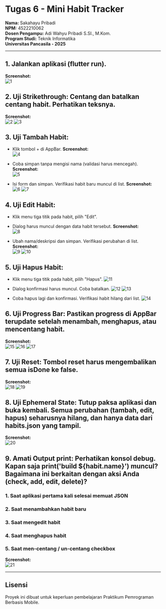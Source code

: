 # Tugas 6 - Mini Habit Tracker

**Nama:** Sakahayu Pribadi  
**NPM:** 4522210062  
**Dosen Pengampu:** Adi Wahyu Pribadi S.SI., M.Kom.  
**Program Studi:** Teknik Informatika  
**Universitas Pancasila - 2025**

---

## 1. Jalankan aplikasi (flutter run).

**Screenshot:** \
![1](screenshots/1.png)

## 2. Uji Strikethrough: Centang dan batalkan centang habit. Perhatikan teksnya.

**Screenshot:** \
![2](screenshots/2.png)
![3](screenshots/3.png)

## 3. Uji Tambah Habit:

- Klik tombol + di AppBar.
  **Screenshot:** \
  ![4](screenshots/4.png)

- Coba simpan tanpa mengisi nama (validasi harus mencegah).
  **Screenshot:** \
  ![5](screenshots/5.png)

- Isi form dan simpan. Verifikasi habit baru muncul di list.
  **Screenshot:** \
  ![6](screenshots/6.png)
  ![7](screenshots/7.png)

## 4. Uji Edit Habit:

- Klik menu tiga titik pada habit, pilih "Edit".
- Dialog harus muncul dengan data habit tersebut.
  **Screenshot:** \
  ![8](screenshots/8.png)

- Ubah nama/deskripsi dan simpan. Verifikasi perubahan di list.
  **Screenshot:** \
  ![9](screenshots/9.png)
  ![10](screenshots/10.png)

## 5. Uji Hapus Habit:

- Klik menu tiga titik pada habit, pilih "Hapus".
  ![11](screenshots/11.png)

- Dialog konfirmasi harus muncul. Coba batalkan.
  ![12](screenshots/12.png)
  ![13](screenshots/13.png)

- Coba hapus lagi dan konfirmasi. Verifikasi habit hilang dari list.
  ![14](screenshots/14.png)

## 6. Uji Progress Bar: Pastikan progress di AppBar terupdate setelah menambah, menghapus, atau mencentang habit.

**Screenshot:** \
![15](screenshots/15.png)
![16](screenshots/16.png)
![17](screenshots/17.png)

## 7. Uji Reset: Tombol reset harus mengembalikan semua isDone ke false.

**Screenshot:** \
![18](screenshots/18.png)
![19](screenshots/19.png)

## 8. Uji Ephemeral State: Tutup paksa aplikasi dan buka kembali. Semua perubahan (tambah, edit, hapus) seharusnya hilang, dan hanya data dari habits.json yang tampil.

**Screenshot:** \
![20](screenshots/20.png)

## 9. Amati Output print: Perhatikan konsol debug. Kapan saja print('build ${habit.name}') muncul? Bagaimana ini berkaitan dengan aksi Anda (check, add, edit, delete)?

### 1. Saat aplikasi pertama kali selesai memuat JSON

### 2. Saat menambahkan habit baru

### 3. Saat mengedit habit

### 4. Saat menghapus habit

### 5. Saat men-centang / un-centang checkbox

**Screenshot:** \
![21](screenshots/21.png)

---

## Lisensi

Proyek ini dibuat untuk keperluan pembelajaran Praktikum Pemrograman Berbasis Mobile.
